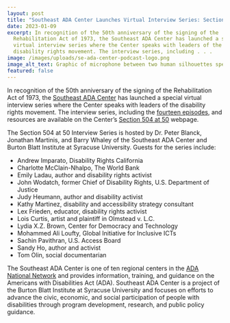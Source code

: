 ```yaml
---
layout: post
title: "Southeast ADA Center Launches Virtual Interview Series: Section 504 at 50 "
date: 2023-01-09
excerpt: In recognition of the 50th anniversary of the signing of the
  Rehabilitation Act of 1973, the Southeast ADA Center has launched a special
  virtual interview series where the Center speaks with leaders of the
  disability rights movement. The interview series, including . . .
image: /images/uploads/se-ada-center-podcast-logo.png
image_alt_text: Graphic of microphone between two human silhouettes speaking to each other
featured: false
---
```

In recognition of the 50th anniversary of the signing of the Rehabilitation Act of 1973, the [Southeast ADA Center](https://adasoutheast.org/) has launched a special virtual interview series where the Center speaks with leaders of the disability rights movement. The interview series, including the [fourteen episodes](https://section504at50.org/episodes/), and resources are available on the Center’s [Section 504 at 50](https://section504at50.org/) webpage.

The Section 504 at 50 Interview Series is hosted by Dr. Peter Blanck, Jonathan Martinis, and Barry Whaley of the Southeast ADA Center and Burton Blatt Institute at Syracuse University. Guests for the series include:

* Andrew Imparato, Disability Rights California
* Charlotte McClain-Nhalpo, The World Bank 
* Emily Ladau, author and disability rights activist 
* John Wodatch, former Chief of Disability Rights, U.S. Department of Justice 
* Judy Heumann, author and disability activist 
* Kathy Martinez, disability and accessibility strategy consultant 
* Lex Frieden, educator, disability rights activist
* Lois Curtis, artist and plaintiff in Olmstead v. L.C.
* Lydia X.Z. Brown, Center for Democracy and Technology
* Mohammed Ali Loufty, Global Initiative for Inclusive ICTs 
* Sachin Pavithran, U.S. Access Board
* Sandy Ho, author and activist
* Tom Olin, social documentarian

The Southeast ADA Center is one of ten regional centers in the [ADA National Network](https://adata.org/) and provides information, training, and guidance on the Americans with Disabilities Act (ADA). Southeast ADA Center is a project of the Burton Blatt Institute at Syracuse University and focuses on efforts to advance the civic, economic, and social participation of people with disabilities through program development, research, and public policy guidance.
